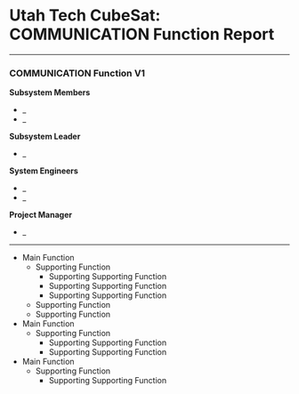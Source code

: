 # Utah Tech CubeSat: COMMUNICATION Function Report
---
### COMMUNICATION Function V1
**Subsystem Members**
* _
* _

**Subsystem Leader**
* _

**System Engineers**
* _
* _

**Project Manager**
* _
---
* Main Function
	* Supporting Function
		* Supporting Supporting Function
		* Supporting Supporting Function
		* Supporting Supporting Function
	* Supporting Function
	* Supporting Function
* Main Function
	* Supporting Function
		* Supporting Supporting Function
		* Supporting Supporting Function
* Main Function
	* Supporting Function
		* Supporting Supporting Function